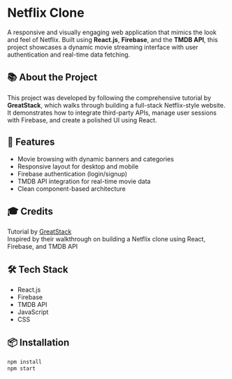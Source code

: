 # Netflix Clone

A responsive and visually engaging web application that mimics the look and feel of Netflix. Built using **React.js**, **Firebase**, and the **TMDB API**, this project showcases a dynamic movie streaming interface with user authentication and real-time data fetching.

## 📚 About the Project

This project was developed by following the comprehensive tutorial by **GreatStack**, which walks through building a full-stack Netflix-style website. It demonstrates how to integrate third-party APIs, manage user sessions with Firebase, and create a polished UI using React.

## 🚀 Features

- Movie browsing with dynamic banners and categories
- Responsive layout for desktop and mobile
- Firebase authentication (login/signup)
- TMDB API integration for real-time movie data
- Clean component-based architecture

## 🎓 Credits

Tutorial by [GreatStack](https://www.youtube.com/watch?v=YQQD67N5pi0)  
Inspired by their walkthrough on building a Netflix clone using React, Firebase, and TMDB API

## 🛠️ Tech Stack

- React.js
- Firebase
- TMDB API
- JavaScript
- CSS

## 📦 Installation

```bash
npm install
npm start
